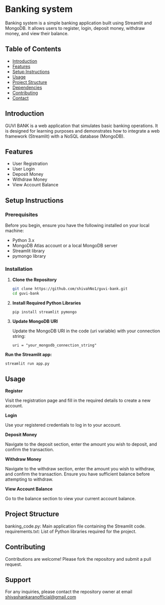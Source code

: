 # Banking system

Banking system is a simple banking application built using Streamlit and MongoDB. It allows users to register, login, deposit money, withdraw money, and view their balance. 

## Table of Contents

- [Introduction](#introduction)
- [Features](#features)
- [Setup Instructions](#setup-instructions)
- [Usage](#usage)
- [Project Structure](#project-structure)
- [Dependencies](#dependencies)
- [Contributing](#contributing)
- [Contact](#contact)

## Introduction

GUVI BANK is a web application that simulates basic banking operations. It is designed for learning purposes and demonstrates how to integrate a web framework (Streamlit) with a NoSQL database (MongoDB).

## Features

- User Registration
- User Login
- Deposit Money
- Withdraw Money
- View Account Balance

## Setup Instructions

### Prerequisites

Before you begin, ensure you have the following installed on your local machine:

- Python 3.x
- MongoDB Atlas account or a local MongoDB server
- Streamlit library
- pymongo library

### Installation

1. **Clone the Repository**

   ```sh
   git clone https://github.com/shivahNo1/guvi-bank.git
   cd guvi-bank

2. **Install Required Python Libraries**

   ```shh
   pip install streamlit pymongo

3. **Update MongoDB URI**

   Update the MongoDB URI in the code (uri variable) with your connection string:
    ```shh
    uri = "your_mongodb_connection_string"

**Run the Streamlit app:**
 ```shh
 streamlit run app.py
  ```


## Usage

**Register**

Visit the registration page and fill in the required details to create a new account.

**Login**

Use your registered credentials to log in to your account.

**Deposit Money**

Navigate to the deposit section, enter the amount you wish to deposit, and confirm the transaction.

**Withdraw Money**

Navigate to the withdraw section, enter the amount you wish to withdraw, and confirm the transaction. Ensure you have sufficient balance before attempting to withdraw.

**View Account Balance**

Go to the balance section to view your current account balance.

## Project Structure

banking_code.py: Main application file containing the Streamlit code.
requirements.txt: List of Python libraries required for the project.


 


## Contributing

Contributions are welcome! Please fork the repository and submit a pull request.





## Support

For any inquiries, please contact the repository owner at email shivashankaranofficial@gmail.com 
